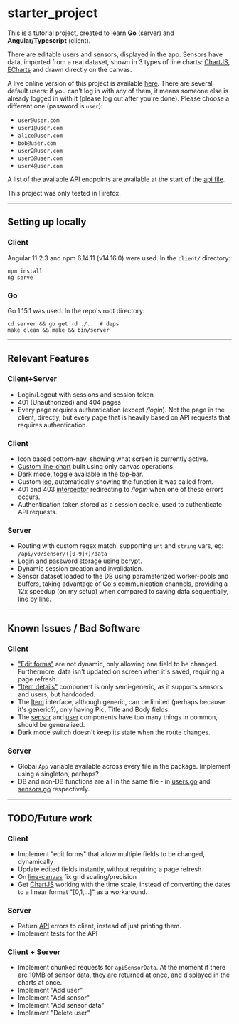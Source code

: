 # starter_project
This is a tutorial project, created to learn **Go** (server) and **Angular/Typescript** (client).

There are editable users and sensors, displayed in the app. Sensors have data, imported from a real dataset, shown in 3 types of line charts: [ChartJS](https://www.chartjs.org/), [ECharts](https://echarts.apache.org/en/index.html) and drawn directly on the canvas.

A live online version of this project is available [here](http://eqs.ricardochaves.pt). There are several default users: if you can't log in with any of them, it means someone else is already logged in with it (please log out after you're done). Please choose a different one (password is `user`):
- `user@user.com`
- `user1@user.com`
- `alice@user.com`
- `bob@user.com`
- `user2@user.com`
- `user3@user.com`
- `user4@user.com`

A list of the available API endpoints are available at the start of the [api file](server/api.go).

This project was only tested in Firefox.

----------
## Setting up locally
### Client
Angular 11.2.3 and npm 6.14.11 (v14.16.0) were used.
In the `client/` directory:
```
npm install
ng serve
```
### Go
Go 1.15.1 was used.
In the repo's root directory:
```
cd server && go get -d ./... # deps
make clean && make && bin/server
```

----------
## Relevant Features
### Client+Server
- Login/Logout with sessions and session token
- 401 (Unauthorized) and 404 pages
- Every page requires authentication (except */login*). Not the page in the client, directly, but every page that is heavily based on API requests that requires authentication.

### Client
- Icon based bottom-nav, showing what screen is currently active.
- [Custom line-chart](client/src/app/components/line-canvas/line-canvas.component.ts) built using only canvas operations.
- Dark mode, toggle available in the [top-bar](client/src/app/components/top-nav).
- Custom [log](client/src/app/logging/logging.ts), automatically showing the function it was called from.
- 401 and 403 [interceptor](client/src/app/routing/auth-interceptor.ts) redirecting to */login* when one of these errors occurs.
- Authentication token stored as a session cookie, used to authenticate API requests.

### Server
- Routing with custom regex match, supporting `int` and `string` vars, eg: `/api/v0/sensor/([0-9]+)/data`
- Login and password storage using [bcrypt](https://pkg.go.dev/golang.org/x/crypto/bcrypt).
- Dynamic session creation and invalidation.
- Sensor dataset loaded to the DB using parameterized worker-pools and buffers, taking advantage of Go's communication channels, providing a 12x speedup (on my setup) when compared to saving data sequentially, line by line.

----------
## Known Issues / Bad Software
### Client
- ["Edit forms"](client/src/app/components/item-form) are not dynamic, only allowing one field to be changed. Furthermore, data isn't updated on screen when it's saved, requiring a page refresh.
- ["Item details"](client/src/app/components/item-details/item-details.component.ts) component is only semi-generic, as it supports sensors and users, but hardcoded.
- The [Item](client/src/app/data-structs/item.ts) interface, although generic, can be limited (perhaps because it's generic?), only having Pic, Title and Body fields.
- The [sensor](client/src/app/components/sensors/sensors.component.html) and [user](client/src/app/components/users/users.component.html) components have too many things in common, should be generalized.
- Dark mode switch doesn't keep its state when the route changes.

### Server
- Global `App` variable available across every file in the package. Implement using a singleton, perhaps?
- DB and non-DB functions are all in the same file - in [users.go](server/users.go) and [sensors.go](server/sensors.go) respectively.

----------
## TODO/Future work
### Client
- Implement "edit forms" that allow multiple fields to be changed, dynamically
- Update edited fields instantly, without requiring a page refresh
- On [line-canvas](client/src/app/components/line-canvas/line-canvas.component.ts) fix grid scaling/precision
- Get [ChartJS](client/src/app/components/line-chartjs/line-chartjs.component.ts) working with the time scale, instead of converting the dates to a linear format "[0,1,...]" as a workaround.

### Server
- Return [API](server/api.go) errors to client, instead of just printing them.
- Implement tests for the API

### Client + Server
- Implement chunked requests for `apiSensorData`. At the moment if there are 10MB of sensor data, they are returned at once, and displayed in the charts at once.
- Implement "Add user"
- Implement "Add sensor"
- Implement "Add sensor data"
- Implement "Delete user"
